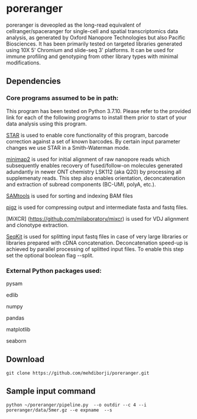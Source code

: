 # poreranger
poreranger is deveopled as the long-read equivalent of cellranger/spaceranger for single-cell and spatial transcriptomics data analysis, as generated by Oxford Nanopore Technologies but also Pacific Biosciences. It has been primarily tested on targeted libraries generated using 10X 5' Chromium and slide-seq 3' platforms. It can be used for immune profiling and genotyping from other library types with minimal modifications.

## Dependencies
### Core programs assumed to be in path:
This program has been tested on Python 3.7.10. Please refer to the provided link for each of the following programs to install them prior to start of your data analysis using this program.

[STAR](https://github.com/alexdobin/STAR) is used to enable core functionality of this program, barcode correction against a set of known barcodes. By certain input parameter changes we use STAR in a Smith-Waterman mode.

[minimap2](https://github.com/lh3/minimap2) is used for initial alignment of raw nanopore reads which subsequently enables recovery of fused/follow-on molecules generated adundantly in newer ONT chemistry LSK112 (aka Q20) by processing all supplemenaty reads. This step also enables orientation, deconcatenation and extraction of subread components (BC-UMI, polyA, etc.).

[SAMtools](http://www.htslib.org/download/) is used for sorting and indexing BAM files

[pigz](https://zlib.net/pigz/) is used for compressing output and intermediate fasta and fastq files.

[MiXCR] (https://github.com/milaboratory/mixcr) is used for VDJ alignment and clonotype extraction.

[SeqKit](https://bioinf.shenwei.me/seqkit/) is used for splitting input fastq files in case of very large libraries or libraries prepared with cDNA concatenation. Deconcatenation speed-up is achieved by parallel processing of splitted input files. To enable this step set the optional boolean flag --split.

### External Python packages used:
pysam

edlib

numpy

pandas

matplotlib

seaborn

## Download
```
git clone https://github.com/mehdiborji/poreranger.git

```
## Sample input command
```
python ~/poreranger/pipeline.py  --o outdir --c 4 --i poreranger/data/5mer.gz --e expname  --s
```